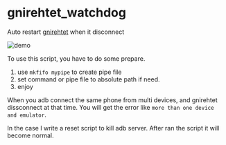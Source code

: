 # gnirehtet_watchdog
Auto restart [gnirehtet](https://github.com/Genymobile/gnirehtet) when it disconnect

![demo](https://user-images.githubusercontent.com/10058256/219971234-79e5af01-e10a-44f6-a5ef-bd5252d40813.gif)

To use this script, you have to do some prepare.

1. use `mkfifo mypipe` to create pipe file
2. set command or pipe file to absolute path if need.
3. enjoy

When you adb connect the same phone from multi devices, and gnirehtet dissconnect at that time.
You will get the error like `more than one device and emulator`.

In the case I write a reset script to kill adb server.
After ran the script it will become normal.
